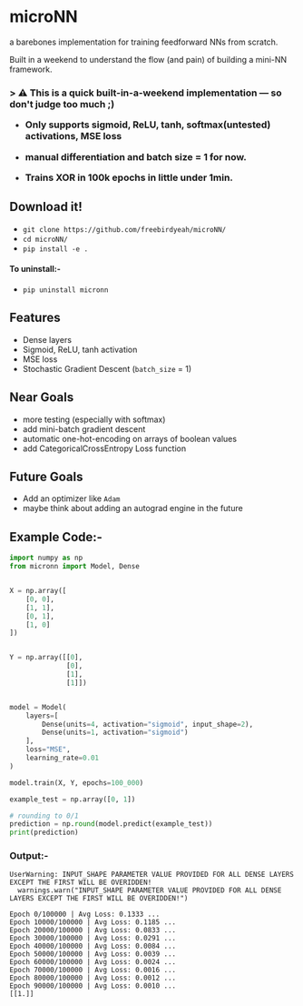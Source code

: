 # microNN
a barebones implementation for training feedforward NNs from scratch.

Built in a weekend to understand the flow (and pain) of building a mini-NN framework.

<h3>> 
 ⚠️ This is a quick built-in-a-weekend implementation — so don't judge too much ;) 
 
 - Only supports sigmoid, ReLU, tanh, softmax(untested) activations, MSE loss
 
 - manual differentiation and batch size = 1 for now.

 -  Trains XOR in 100k epochs in little under 1min.
</h3>

## Download it!

- `git clone https://github.com/freebirdyeah/microNN/`
- `cd microNN/`
- `pip install -e .`

<h4 >To uninstall:- </h4>

- `pip uninstall micronn`

## Features
- Dense layers
- Sigmoid, ReLU, tanh activation
- MSE loss
- Stochastic Gradient Descent (`batch_size` = 1)

## Near Goals
- more testing (especially with softmax)
- add mini-batch gradient descent
- automatic one-hot-encoding on arrays of boolean values
- add CategoricalCrossEntropy Loss function
 
## Future Goals
- Add an optimizer like `Adam`
- maybe think about adding an autograd engine in the future

## Example Code:-

```python
import numpy as np
from micronn import Model, Dense


X = np.array([
    [0, 0],
    [1, 1],
    [0, 1], 
    [1, 0]
])


Y = np.array([[0], 
              [0], 
              [1], 
              [1]])


model = Model(
    layers=[
        Dense(units=4, activation="sigmoid", input_shape=2),
        Dense(units=1, activation="sigmoid")
    ],
    loss="MSE",
    learning_rate=0.01
)

model.train(X, Y, epochs=100_000)

example_test = np.array([0, 1])

# rounding to 0/1
prediction = np.round(model.predict(example_test))
print(prediction)
```

<h3>Output:-</h3>

```
UserWarning: INPUT_SHAPE PARAMETER VALUE PROVIDED FOR ALL DENSE LAYERS EXCEPT THE FIRST WILL BE OVERIDDEN!
  warnings.warn("INPUT_SHAPE PARAMETER VALUE PROVIDED FOR ALL DENSE LAYERS EXCEPT THE FIRST WILL BE OVERIDDEN!")

Epoch 0/100000 | Avg Loss: 0.1333 ...
Epoch 10000/100000 | Avg Loss: 0.1185 ...
Epoch 20000/100000 | Avg Loss: 0.0833 ...
Epoch 30000/100000 | Avg Loss: 0.0291 ...
Epoch 40000/100000 | Avg Loss: 0.0084 ...
Epoch 50000/100000 | Avg Loss: 0.0039 ...
Epoch 60000/100000 | Avg Loss: 0.0024 ...
Epoch 70000/100000 | Avg Loss: 0.0016 ...
Epoch 80000/100000 | Avg Loss: 0.0012 ...
Epoch 90000/100000 | Avg Loss: 0.0010 ...
[[1.]]
```
